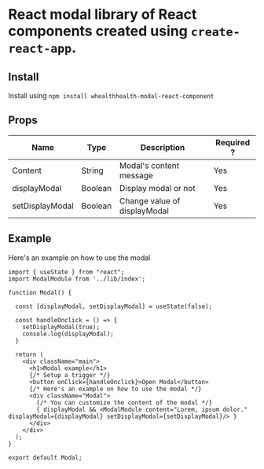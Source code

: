 # React modal library of React components created using `create-react-app`.

## Install 

Install using `npm install whealthhealth-modal-react-component`

## Props 

| Name  | Type | Description | Required ? |
| ------------- | ------------- | ------------- | ------------- |
| Content  | String  | Modal's content message | Yes
| displayModal  | Boolean  | Display modal or not | Yes
| setDisplayModal | Boolean | Change value of displayModal | Yes

## Example 

Here's an example on how to use the modal 

```
import { useState } from "react";
import ModalModule from '../lib/index';

function Modal() {

  const [displayModal, setDisplayModal] = useState(false);

  const handleOnclick = () => {
    setDisplayModal(true);
    console.log(displayModal);
  }
  
  return (
    <div className="main">
      <h1>Modal example</h1>
      {/* Setup a trigger */}
      <button onClick={handleOnclick}>Open Modal</button>
      {/* Here's an example on how to use the modal */}
      <div className="Modal">
        {/* You can customize the content of the modal */}
        { displayModal && <ModalModule content="Lorem, ipsum dolor." displayModal={displayModal} setDisplayModal={setDisplayModal}/> }
      </div>
    </div>
  );
}

export default Modal;
```